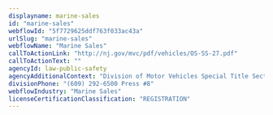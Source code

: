 ```yaml
---
displayname: marine-sales
id: "marine-sales"
webflowId: "5f7729625ddf763f033ac43a"
urlSlug: "marine-sales"
webflowName: "Marine Sales"
callToActionLink: "http://nj.gov/mvc/pdf/vehicles/OS-SS-27.pdf"
callToActionText: ""
agencyId: law-public-safety
agencyAdditionalContext: "Division of Motor Vehicles Special Title Section Press"
divisionPhone: "(609) 292-6500 Press #8"
webflowIndustry: "Marine Sales"
licenseCertificationClassification: "REGISTRATION"
---
```

